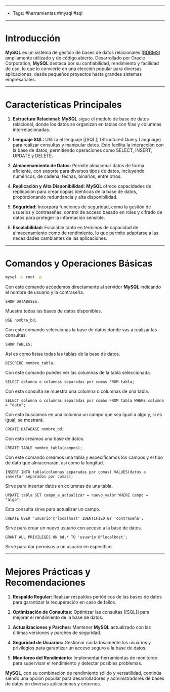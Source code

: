 __________

- Tags: #herramientas #mysql #sql 

___


# Introducción

**MySQL** es un sistema de gestión de bases de datos relacionales ([RDBMS](https://es.wikipedia.org/wiki/Sistema_de_gesti%C3%B3n_de_bases_de_datos_relacionales)) ampliamente utilizado y de código abierto. Desarrollado por Oracle Corporation, **MySQL** destaca por su confiabilidad, rendimiento y facilidad de uso, lo que lo convierte en una elección popular para diversas aplicaciones, desde pequeños proyectos hasta grandes sistemas empresariales.

____
# Características Principales

1. **Estructura Relacional:**
   **MySQL** sigue el modelo de base de datos relacional, donde los datos se organizan en tablas con filas y columnas interrelacionadas.

2. **Lenguaje SQL:**
   Utiliza el lenguaje [[SQL]] (Structured Query Language) para realizar consultas y manipular datos. Esto facilita la interacción con la base de datos, permitiendo operaciones como SELECT, INSERT, UPDATE y DELETE.

3. **Almacenamiento de Datos:**
   Permite almacenar datos de forma eficiente, con soporte para diversos tipos de datos, incluyendo numéricos, de cadena, fechas, binarios, entre otros.

4. **Replicación y Alta Disponibilidad:**
   **MySQL** ofrece capacidades de replicación para crear copias idénticas de la base de datos, proporcionando redundancia y alta disponibilidad.

5. **Seguridad:**
   Incorpora funciones de seguridad, como la gestión de usuarios y contraseñas, control de acceso basado en roles y cifrado de datos para proteger la información sensible.

6. **Escalabilidad:**
   Escalable tanto en términos de capacidad de almacenamiento como de rendimiento, lo que permite adaptarse a las necesidades cambiantes de las aplicaciones.

____
# Comandos y Operaciones Básicas


```bash
mysql -u root -p
```

Con este comando accedemos directamente al servidor **MySQL** indicando el nombre de usuario y la contraseña.

```mysql 
SHOW DATABASES;
```

Muestra todas las bases de datos disponibles.

```mysql 
USE nombre_bd;
```

Con este comando seleccionas la base de datos donde vas a realizar las consultas.

```mysql
SHOW TABLES;
```

Así es como listas todas las tablas de la base de datos.

```mysql 
DESCRIBE nombre_tabla;
```

Con este comando puedes ver las columnas de la tabla seleccionada.

```mysql 
SELECT columna o columnas separadas por comas FROM tabla;
```

Con esta consulta se muestra una columna o columnas de una tabla.

```mysql 
SELECT columna o columnas separadas por comas FROM tabla WHERE columna = "dato";
```

Con esto buscamos en una columna un campo que sea igual a algo y, si es igual, se mostrará.

```mysql 
CREATE DATABASE nombre_bd;
```

Con esto creamos una base de datos.

```mysql 
CREATE TABLE nombre_tabla(campos);
```

Con este comando creamos una tabla y especificamos los campos y el tipo de dato que almacenarán, así como la longitud.

```mysql
INSERT INTO tabla(columnas separadas por comas) VALUES(datos a insertar separados por comas);
```

Sirve para insertar datos en columnas de una tabla.

```mysql 
UPDATE tabla SET campo_a_actualizar = nuevo_valor WHERE campo = "algo"; 
```

Esta consulta sirve para actualizar un campo.

```mysql 
CREATE USER 'usuario'@'localhost' IDENTIFIED BY 'contraseña';
```

Sirve para crear un nuevo usuario con acceso a la base de datos.

```mysql
GRANT ALL PRIVILEGES ON bd.* TO 'usuario'@'localhost';
```

Sirve para dar permisos a un usuario en específico.

____

# Mejores Prácticas y Recomendaciones

1. **Respaldo Regular:**
   Realizar respaldos periódicos de las bases de datos para garantizar la recuperación en caso de fallos.

2. **Optimización de Consultas:**
   Optimizar las consultas [[SQL]] para mejorar el rendimiento de la base de datos.

3. **Actualizaciones y Parches:**
   Mantener **MySQL** actualizado con las últimas versiones y parches de seguridad.

4. **Seguridad de Usuarios:**
   Gestionar cuidadosamente los usuarios y privilegios para garantizar un acceso seguro a la base de datos.

5. **Monitoreo del Rendimiento:**
   Implementar herramientas de monitoreo para supervisar el rendimiento y detectar posibles problemas.

**MySQL**, con su combinación de rendimiento sólido y versatilidad, continúa siendo una opción popular para desarrolladores y administradores de bases de datos en diversas aplicaciones y entornos.